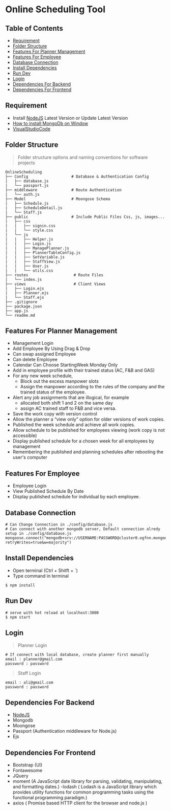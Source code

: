 # Online Scheduling Tool

## Table of Contents

- [Requirement](#requirement)
- [Folder Structure](#folder-structure)
- [Features For Planner Management](#features-for-planner-management)
- [Features For Employee](#features-for-employee)
- [Database Connection](#database-connection)
- [Install Dependencies](#install-dependencies)
- [Run Dev](#run-dev)
- [Login](#login)
- [Dependencies For Backend](#dependencies-for-backend)
- [Dependencies For Frontend](#dependencies-for-frontend)

## Requirement
- Install [NodeJS](https://nodejs.org/en/) Latest Version or Update Latest Version
- [How to install MongoDb on Window](https://docs.mongodb.com/manual/tutorial/install-mongodb-on-windows/)
- [VisualStudioCode](https://code.visualstudio.com/)

## Folder Structure

> Folder structure options and naming conventions for software projects
```
OnlineScheduling
├── Config                   # Database & Authentication Config  
|   ├── database.js
|   └── passport.js
├── middleware               # Route Authentication
|   └── auth.js
├── Model                    # Moongose Schema
|   ├── Schedule.js
|   ├── ScheduleDetail.js
|   └── Staff.js
├── public                   # Include Public Files Css, js, images...
|   ├── css
|   |   ├── signin.css
|   |   └── style.css
|   └── js
|   |   ├── Helper.js
|   |   ├── Login.js
|   |   ├── ManagePlanner.js
|   |   ├── PlannerTableConfig.js
|   |   ├── SetVariable.js
|   |   ├── StaffView.js
|   |   ├── User.js
|   |   └── utils.css
├── routes                    # Route Files
|   └── index.js
├── views                     # Client Views
|   ├── Login.ejs
|   ├── Planner.ejs    
|   └── Staff.ejs
├── .gitignore
├── package.json
├── app.js
└── readme.md
```
## Features For Planner Management

- Management Login
- Add Employee By Using Drag & Drop
- Can swap assigned Employee
- Can delete Employee
- Calendar Can Choose StartingWeek Monday Only
- Add in employee profile with their trained status (AC, F&B and GAS)
- For any new week schedule,
  - Block out the excess manpower slots
  - Assign the manpower according to the rules of the company and the trained status of the employee.
- Alert any job assignments that are illogical, for example
  - allocated both shift 1 and 2 on the same day
  - assign AC trained staff to F&B and vice versa.
- Save the work copy with version control
- Allow the planner a “view only” option for older versions of work copies.
- Published the week schedule and achieve all work copies.
- Allow schedule to be published for employees viewing (work copy is not accessible)
- Display published schedule for a chosen week for all employees by management
- Remembering the published and planning schedules after rebooting the user's computer

## Features For Employee

- Employee Login
- View Published Schedule By Date
- Display published schedule for individual by each employee.



## Database Connection

```
# Can Change Connection in ./config/database.js
# Can connect with another mongodb server, Default connection alredy setup in ./config/database.js
mongoose.connect("mongodb+srv://USERNAME:PASSWORD@cluster0.ogfnn.mongodb.net/DATABASE_NAME?retryWrites=true&w=majority")
```
## Install Dependencies

- Open terminal (Ctrl + Shitft + `)
- Type command in terminal
```
$ npm install
```

## Run Dev
```
# serve with hot reload at localhost:3000
$ npm start
```
## Login
> Planner Login
```
# If connect with local database, create planner first manually
email : planner@gmail.com
password : password
```
> Staff Login
```
email : ali@gmail.com
password : password
```

## Dependencies For Backend

- [NodeJS](https://nodejs.org/en/)
- Mongodb
- Moongose
- Passport (Authentication middleware for Node.js)
- Ejs


## Dependencies For Frontend

- Bootstrap (UI)
- Fontawesome
- JQuery
- moment (A JavaScript date library for parsing, validating, manipulating, and formatting dates.)
-lodash ( Lodash is a JavaScript library which provides utility functions for common programming tasks using the functional programming paradigm.)
- axios ( Promise based HTTP client for the browser and node.js )   